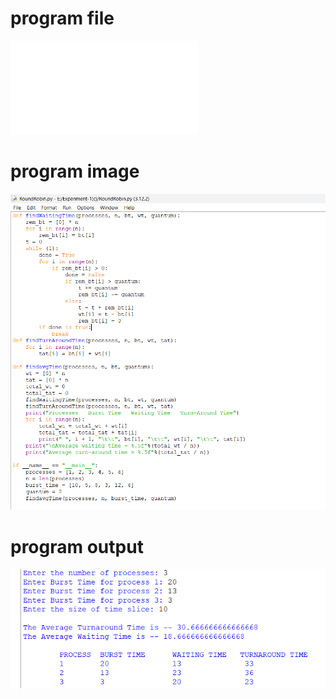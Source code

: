# program file
![program_file](RoundRobin.py)

# program image
![program_image](RoundRobin_program.png)

# program output
![program_output](RoundRobin_output.png)
